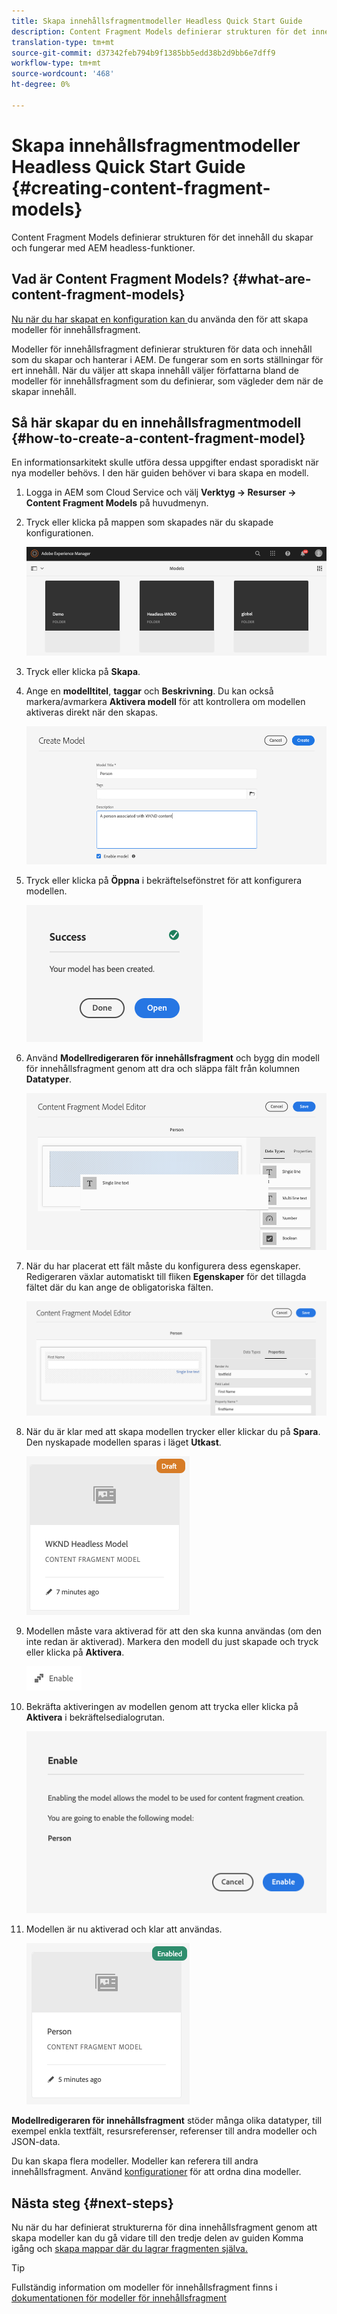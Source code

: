 ```yaml
---
title: Skapa innehållsfragmentmodeller Headless Quick Start Guide
description: Content Fragment Models definierar strukturen för det innehåll du skapar och fungerar med AEM headless-funktioner.
translation-type: tm+mt
source-git-commit: d37342feb794b9f1385bb5edd38b2d9bb6e7dff9
workflow-type: tm+mt
source-wordcount: '468'
ht-degree: 0%

---
```



# Skapa innehållsfragmentmodeller Headless Quick Start Guide {#creating-content-fragment-models}

Content Fragment Models definierar strukturen för det innehåll du skapar och fungerar med AEM headless-funktioner.

## Vad är Content Fragment Models? {#what-are-content-fragment-models}

[Nu när du har skapat en konfiguration kan ](create-configuration.md) du använda den för att skapa modeller för innehållsfragment.

Modeller för innehållsfragment definierar strukturen för data och innehåll som du skapar och hanterar i AEM. De fungerar som en sorts ställningar för ert innehåll. När du väljer att skapa innehåll väljer författarna bland de modeller för innehållsfragment som du definierar, som vägleder dem när de skapar innehåll.

## Så här skapar du en innehållsfragmentmodell {#how-to-create-a-content-fragment-model}

En informationsarkitekt skulle utföra dessa uppgifter endast sporadiskt när nya modeller behövs. I den här guiden behöver vi bara skapa en modell.

1. Logga in AEM som Cloud Service och välj **Verktyg -> Resurser -> Content Fragment Models** på huvudmenyn.
1. Tryck eller klicka på mappen som skapades när du skapade konfigurationen.

   ![Mappen Modeller](../assets/models-folder.png)
1. Tryck eller klicka på **Skapa**.
1. Ange en **modelltitel**, **taggar** och **Beskrivning**. Du kan också markera/avmarkera **Aktivera modell** för att kontrollera om modellen aktiveras direkt när den skapas.

   ![Skapa en modell](../assets/models-create.png)
1. Tryck eller klicka på **Öppna** i bekräftelsefönstret för att konfigurera modellen.

   ![Bekräftelsefönstret](../assets/models-confirmation.png)
1. Använd **Modellredigeraren för innehållsfragment** och bygg din modell för innehållsfragment genom att dra och släppa fält från kolumnen **Datatyper**.

   ![Dra och släppa fält](../assets/models-drag-and-drop.png)

1. När du har placerat ett fält måste du konfigurera dess egenskaper. Redigeraren växlar automatiskt till fliken **Egenskaper** för det tillagda fältet där du kan ange de obligatoriska fälten.

   ![Konfigurera egenskaper](../assets/models-configure-properties.png)
1. När du är klar med att skapa modellen trycker eller klickar du på **Spara**. Den nyskapade modellen sparas i läget **Utkast**.

   ![Modell i utkastläge](../assets/models-draft.png)
1. Modellen måste vara aktiverad för att den ska kunna användas (om den inte redan är aktiverad). Markera den modell du just skapade och tryck eller klicka på **Aktivera**.

   ![Aktivera modellen](../assets/models-enable.png)
1. Bekräfta aktiveringen av modellen genom att trycka eller klicka på **Aktivera** i bekräftelsedialogrutan.

   ![Aktivera bekräftelsedialogrutan](../assets/models-enabling.png)
1. Modellen är nu aktiverad och klar att användas.

   ![Modellen är aktiverad](../assets/models-enabled.png)

**Modellredigeraren för innehållsfragment** stöder många olika datatyper, till exempel enkla textfält, resursreferenser, referenser till andra modeller och JSON-data.

Du kan skapa flera modeller. Modeller kan referera till andra innehållsfragment. Använd [konfigurationer](create-configuration.md) för att ordna dina modeller.

## Nästa steg {#next-steps}

Nu när du har definierat strukturerna för dina innehållsfragment genom att skapa modeller kan du gå vidare till den tredje delen av guiden Komma igång och [skapa mappar där du lagrar fragmenten själva.](create-assets-folder.md)

>[!TIP]
>
>Fullständig information om modeller för innehållsfragment finns i [dokumentationen för modeller för innehållsfragment](/help/assets/content-fragments/content-fragments-models.md)
